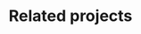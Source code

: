 ---
layout: Projects
title: Related projects
description: Projects associated to DynaMIT
background: /assets/theme/images/NorthernLightISS3.jpg
permalink: /projects/
---
